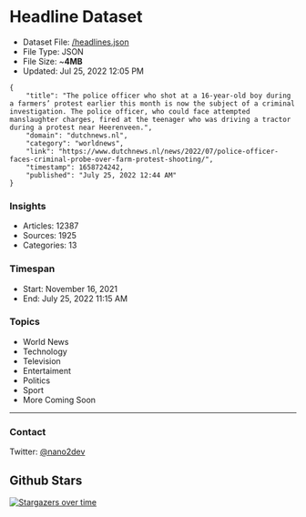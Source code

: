 # Headline Dataset

- Dataset File: [/headlines.json](https://raw.githubusercontent.com/fwd/news/master/headlines.json) 
- File Type: JSON
- File Size: ~**4MB**
- Updated: Jul 25, 2022 12:05 PM

```
{
    "title": "The police officer who shot at a 16-year-old boy during a farmers’ protest earlier this month is now the subject of a criminal investigation. The police officer, who could face attempted manslaughter charges, fired at the teenager who was driving a tractor during a protest near Heerenveen.",
    "domain": "dutchnews.nl",
    "category": "worldnews",
    "link": "https://www.dutchnews.nl/news/2022/07/police-officer-faces-criminal-probe-over-farm-protest-shooting/",
    "timestamp": 1658724242,
    "published": "July 25, 2022 12:44 AM"
}
```

### Insights

- Articles: 12387
- Sources: 1925
- Categories: 13

### Timespan

- Start: November 16, 2021
- End: July 25, 2022 11:15 AM

### Topics

- World News
- Technology
- Television
- Entertaiment
- Politics
- Sport
- More Coming Soon

---

### Contact 

Twitter: [@nano2dev](https://twitter.com/nano2dev)

## Github Stars

[![Stargazers over time](https://starchart.cc/fwd/news.svg)](https://starchart.cc/fwd/news)
	